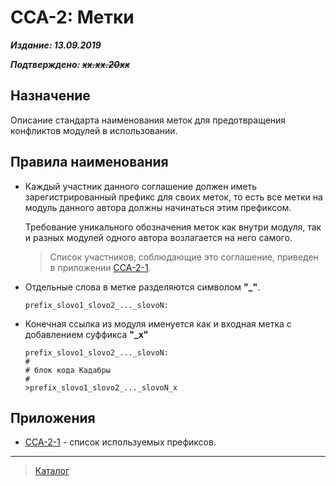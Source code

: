 # CCA-2: Метки #

***Издание: 13.09.2019***

***Подтверждено: ~~xx.xx.20xx~~***

## Назначение ##

Описание стандарта наименования меток для предотвращения конфликтов модулей в использовании.

## Правила наименования ##

* Каждый участник данного соглашение должен иметь зарегистрированный префикс для своих меток, то есть все метки на модуль данного автора должны начинаться этим префиксом.

  Требование уникального обозначения меток как внутри модуля, так и разных модулей одного автора возлагается на него самого.

  >Список участников, соблюдающие это соглашение, приведен в приложении [CCA-2-1](CCA-2-1.md).

* Отдельные слова в метке разделяются символом **"\_"**.

  ```cadabra
  prefix_slovo1_slovo2_..._slovoN:
  ```

* Конечная ссылка из модуля именуется как и входная метка с добавлением суффикса **"\_x"**
  
  ```cadabra
  prefix_slovo1_slovo2_..._slovoN:
  #
  # блок кода Кадабры
  #
  >prefix_slovo1_slovo2_..._slovoN_x
  ```

## Приложения ##

* [CCA-2-1](CCA-2-1.md) - список используемых префиксов.

***

>[Каталог](../Список%20заклинаний.md)
